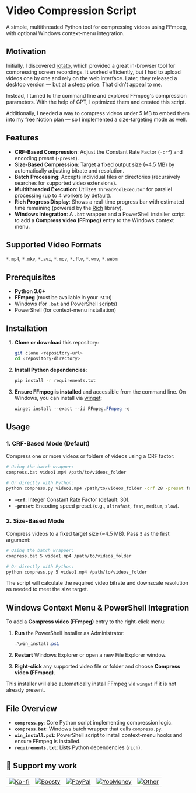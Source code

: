# Video Compression Script

A simple, multithreaded Python tool for compressing videos using FFmpeg, with optional Windows context-menu integration.

## Motivation

Initially, I discovered [rotato](https://tools.rotato.app/compress), which provided a great in-browser tool for compressing screen recordings. It worked efficiently, but I had to upload videos one by one and rely on the web interface. Later, they released a desktop version — but at a steep price. That didn't appeal to me.

Instead, I turned to the command line and explored FFmpeg's compression parameters. With the help of GPT, I optimized them and created this script.

Additionally, I needed a way to compress videos under 5 MB to embed them into my free Notion plan — so I implemented a size-targeting mode as well.

## Features

* **CRF-Based Compression**: Adjust the Constant Rate Factor (`-crf`) and encoding preset (`-preset`).
* **Size-Based Compression**: Target a fixed output size (\~4.5 MB) by automatically adjusting bitrate and resolution.
* **Batch Processing**: Accepts individual files or directories (recursively searches for supported video extensions).
* **Multithreaded Execution**: Utilizes `ThreadPoolExecutor` for parallel processing (up to 4 workers by default).
* **Rich Progress Display**: Shows a real-time progress bar with estimated time remaining (powered by the [Rich](https://github.com/Textualize/rich) library).
* **Windows Integration**: A `.bat` wrapper and a PowerShell installer script to add a **Compress video (FFmpeg)** entry to the Windows context menu.

## Supported Video Formats

`*.mp4`, `*.mkv`, `*.avi`, `*.mov`, `*.flv`, `*.wmv`, `*.webm`

## Prerequisites

* **Python 3.6+**
* **FFmpeg** (must be available in your `PATH`)
* Windows (for `.bat` and PowerShell scripts)
* PowerShell (for context-menu installation)

## Installation

1. **Clone or download** this repository:

   ```bash
   git clone <repository-url>
   cd <repository-directory>
   ```

2. **Install Python dependencies**:

   ```bash
   pip install -r requirements.txt
   ```

3. **Ensure FFmpeg is installed** and accessible from the command line.
   On Windows, you can install via [winget](https://learn.microsoft.com/windows/package-manager/winget/):

   ```powershell
   winget install --exact --id FFmpeg.FFmpeg -e
   ```

## Usage

### 1. CRF-Based Mode (Default)

Compress one or more videos or folders of videos using a CRF factor:

```bash
# Using the batch wrapper:
compress.bat video1.mp4 /path/to/videos_folder

# Or directly with Python:
python compress.py video1.mp4 /path/to/videos_folder -crf 28 -preset fast
```

* **`-crf`**: Integer Constant Rate Factor (default: 30).
* **`-preset`**: Encoding speed preset (e.g., `ultrafast`, `fast`, `medium`, `slow`).

### 2. Size-Based Mode

Compress videos to a fixed target size (\~4.5 MB). Pass `5` as the first argument:

```bash
# Using the batch wrapper:
compress.bat 5 video1.mp4 /path/to/videos_folder

# Or directly with Python:
python compress.py 5 video1.mp4 /path/to/videos_folder
```

The script will calculate the required video bitrate and downscale resolution as needed to meet the size target.

## Windows Context Menu & PowerShell Integration

To add a **Compress video (FFmpeg)** entry to the right-click menu:

1. **Run** the PowerShell installer as Administrator:

   ```powershell
   .\win_install.ps1
   ```

2. **Restart** Windows Explorer or open a new File Explorer window.

3. **Right-click** any supported video file or folder and choose **Compress video (FFmpeg)**.

This installer will also automatically install FFmpeg via `winget` if it is not already present.

## File Overview

* **`compress.py`**: Core Python script implementing compression logic.
* **`compress.bat`**: Windows batch wrapper that calls `compress.py`.
* **`win_install.ps1`**: PowerShell script to install context-menu hooks and ensure FFmpeg is installed.
* **`requirements.txt`**: Lists Python dependencies (`rich`).

## 💖 Support my work

<table align="center" border="0" cellpadding="0" cellspacing="0">
  <tr>
    <td><a href="https://ko-fi.com/nikmedoed"><img src="https://img.shields.io/badge/Ko--fi-donate-FF5E5B?logo=kofi" alt="Ko-fi" border="0"></a></td>
    <td><a href="https://boosty.to/nikmedoed/donate"><img src="https://img.shields.io/badge/Boosty-donate-FB400B?logo=boosty" alt="Boosty" border="0"></a></td>
    <td><a href="https://paypal.me/etonikmedoed"><img src="https://img.shields.io/badge/PayPal-donate-00457C?logo=paypal" alt="PayPal" border="0"></a></td>
    <td><a href="https://yoomoney.ru/to/4100119049495394"><img src="https://img.shields.io/badge/YooMoney-donate-8b3ffd?logo=yoomoney" alt="YooMoney" border="0"></a></td>
    <td><a href="https://github.com/nikmedoed#-support-my-work"><img src="https://img.shields.io/badge/Other-more-lightgrey?logo=github" alt="Other" border="0"></a></td>
  </tr>
</table>
